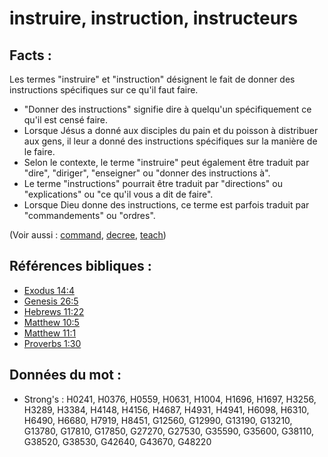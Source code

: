 # instruire, instruction, instructeurs

## Facts :

Les termes "instruire" et "instruction" désignent le fait de donner des instructions spécifiques sur ce qu'il faut faire.

* "Donner des instructions" signifie dire à quelqu'un spécifiquement ce qu'il est censé faire.
* Lorsque Jésus a donné aux disciples du pain et du poisson à distribuer aux gens, il leur a donné des instructions spécifiques sur la manière de le faire.
* Selon le contexte, le terme "instruire" peut également être traduit par "dire", "diriger", "enseigner" ou "donner des instructions à".
* Le terme "instructions" pourrait être traduit par "directions" ou "explications" ou "ce qu'il vous a dit de faire".
* Lorsque Dieu donne des instructions, ce terme est parfois traduit par "commandements" ou "ordres".

(Voir aussi : [command](../kt/command.md), [decree](../other/decree.md), [teach](../other/teach.md))

## Références bibliques :

* [Exodus 14:4](rc://en/tn/help/exo/14/04)
* [Genesis 26:5](rc://en/tn/help/gen/26/05)
* [Hebrews 11:22](rc://en/tn/help/heb/11/22)
* [Matthew 10:5](rc://en/tn/help/mat/10/05)
* [Matthew 11:1](rc://en/tn/help/mat/11/01)
* [Proverbs 1:30](rc://en/tn/help/pro/01/30)

## Données du mot :

* Strong's : H0241, H0376, H0559, H0631, H1004, H1696, H1697, H3256, H3289, H3384, H4148, H4156, H4687, H4931, H4941, H6098, H6310, H6490, H6680, H7919, H8451, G12560, G12990, G13190, G13210, G13780, G17810, G17850, G27270, G27530, G35590, G35600, G38110, G38520, G38530, G42640, G43670, G48220
